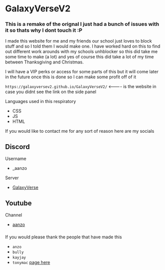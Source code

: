 # GalaxyVerseV2
### This is a remake of the orignal I just had a bunch of issues with it so thats why I dont touch it :P

I made this website for me and my friends our school just loves to block stuff and so I told them I would make one. I have worked hard on this to find out different work arounds with my schools unhblocker so this did take me some time to make (a lot)
and yes of course this did take a lot of my time between Thanksgiving and Christmas.

I will have a VIP perks or access for some parts of this but it will come later in the future once this is done so I can make some profit off of it

``https://galaxyversev2.github.io/GalaxyVerseV2/`` <---- is the website in case you didnt see the link on the side panel


Languages used in this respiratory

- CSS
- JS
- HTML

If you would like to contact me for any sort of reason here are my socials
## Discord 
Username
- _aanzo

Server
- [GalaxyVerse](https://discord.gg/ACwwBVtcSG)

## Youtube

Channel
- [aanzo](https://www.youtube.com/@aanzo)


###


If you would please thank the people that have made this

- `anzo`
- `bully`
- `kayjay`
- `tonymac` [page here](https://github.com/viberverse/viberverse.github.io)
